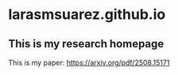 # larasmsuarez.github.io

## This is my research homepage

This is my paper: https://arxiv.org/pdf/2508.15171
